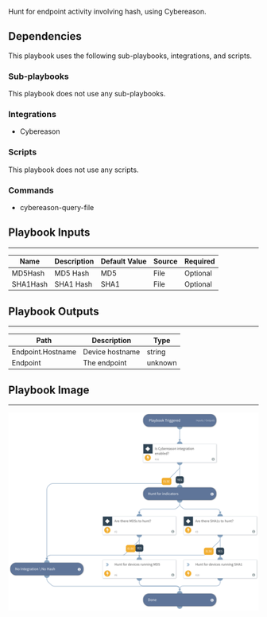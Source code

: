 Hunt for endpoint activity involving hash, using Cybereason.

## Dependencies
This playbook uses the following sub-playbooks, integrations, and scripts.

### Sub-playbooks
This playbook does not use any sub-playbooks.

### Integrations
* Cybereason

### Scripts
This playbook does not use any scripts.

### Commands
* cybereason-query-file

## Playbook Inputs
---

| **Name** | **Description** | **Default Value** | **Source** | **Required** |
| --- | --- | --- | --- | --- |
| MD5Hash | MD5 Hash | MD5 | File | Optional |
| SHA1Hash | SHA1 Hash | SHA1 | File | Optional |

## Playbook Outputs
---

| **Path** | **Description** | **Type** |
| --- | --- | --- |
| Endpoint.Hostname | Device hostname | string |
| Endpoint | The endpoint | unknown |

## Playbook Image
---
![Search Endpoints By Hash - Cybereason](https://github.com/demisto/content/blob/6988419eed445d9c0cd45af44efe5b170eb6af22/docs/images/playbooks/Search_Endpoints_By_Hash_-_Cybereason.png)


